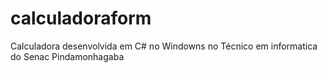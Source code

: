 # calculadoraform
Calculadora desenvolvida em C# no Windowns no Técnico em informatica do Senac Pindamonhagaba

